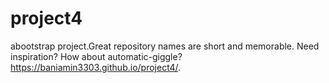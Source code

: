 # project4
 abootstrap project.Great repository names are short and memorable. Need inspiration? How about automatic-giggle?
 https://baniamin3303.github.io/project4/.
